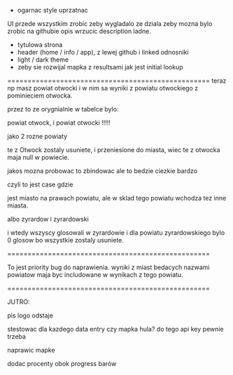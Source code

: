 - ogarnac style uprzatnac

UI przede wszystkim zrobic zeby wygladalo ze dziala zeby mozna bylo zrobic na githubie
opis wrzucic description ladne.

- tytulowa strona 
- header (home / info / app), z lewej github i linked odnosniki 
- light / dark theme 
- zeby sie rozwijal mapka z resultsami jak jest initial lookup

==================================================
teraz np masz powiat otwocki i w nim sa wyniki z powiatu otwockiego z pominieciem 
otwocka.

przez to ze orygnialnie w tabelce bylo:

powiat otwock, i powiat otwocki !!!!!

jako 2 rozne powiaty

te z Otwock zostaly usuniete, i przeniesione do miasta,
wiec te z otwocka maja null w powiecie.

jakos mozna probowac to zbindowac ale to bedzie ciezkie bardzo

czyli to jest case gdzie

jest miasto na prawach powiatu, ale w sklad tego powiatu wchodza tez inne miasta.

albo zyrardow i zyrardowski

i wtedy wszyscy glosowali w zyrardowie i dla powiatu zyrardowskiego bylo 0 glosow bo wszystkie
zostaly usuniete.


==================================================

To jest priority bug do naprawienia. wyniki z miast 
bedacych nazwami powiatow maja byc includowane w wynikach 
z tego powiatu.

==================================================

JUTRO:

pis logo odstaje

stestowac dla kazdego data entry czy mapka hula? do tego api key pewnie trzeba

naprawic mapke

dodac procenty obok progress barów